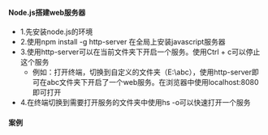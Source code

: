 #### Node.js搭建web服务器

- 1.先安装node.js的环境
- 2.使用npm install -g http-server 在全局上安装javascript服务器
- 3.使用http-server可以在当前文件夹下开启一个服务。使用Ctrl + c可以停止这个服务
  -  例如：打开终端，切换到自定义的文件夹（E:\abc），使用http-server即可在abc文件夹下开启了一个web服务。在浏览器中使用localhost:8080即可打开
- 4.在终端切换到需要打开服务的文件夹中使用hs -o可以快速打开一个服务



#### 案例

